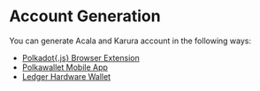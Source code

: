 # Account Generation

You can generate Acala and Karura account in the following ways:

* [Polkadot{.js} Browser Extension](../../../get-started/karura-account/account-generation/polkadot-.js-browser-extension.md)
* [Polkawallet Mobile App](../../../get-started/karura-account/account-generation/polkawallet-mobile-app.md)
* [Ledger Hardware Wallet](ledger-hardware-wallet.md)
